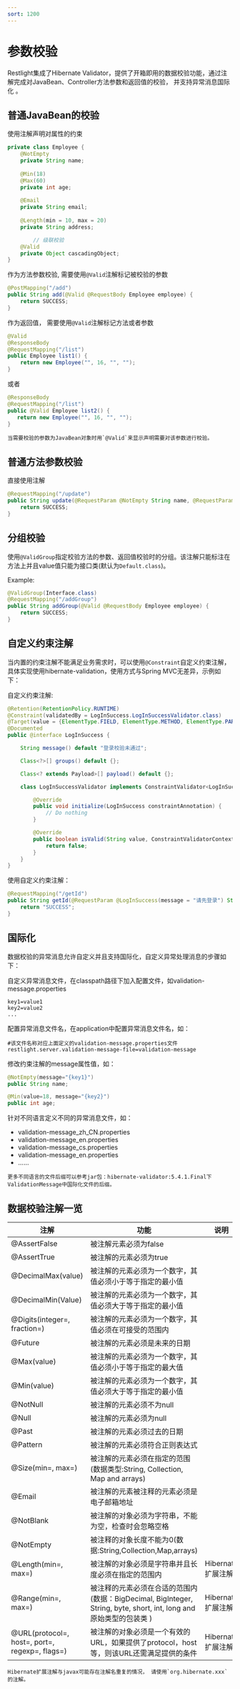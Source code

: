 ```yaml
---
sort: 1200
---
```


# 参数校验

Restlight集成了Hibernate Validator，提供了开箱即用的数据校验功能，通过注解完成对JavaBean、Controller方法参数和返回值的校验， 并支持异常消息国际化 。

## 普通JavaBean的校验

使用注解声明对属性的约束

```java
private class Employee {
	@NotEmpty
	private String name;
	
	@Min(18)
	@Max(60)
	private int age;
	
	@Email
	private String email;
	
	@Length(min = 10, max = 20)
	private String address;

        // 级联校验
	@Valid
	private Object cascadingObject;
}
```

作为方法参数校验, 需要使用`@Valid`注解标记被校验的参数

```java
@PostMapping("/add")
public String add(@Valid @RequestBody Employee employee) {
    return SUCCESS;
}
```

作为返回值， 需要使用`@Valid`注解标记方法或者参数

```java
@Valid
@ResponseBody
@RequestMapping("/list")
public Employee list1() {
    return new Employee("", 16, "", "");
}
```

或者

```java
@ResponseBody
@RequestMapping("/list")
public @Valid Employee list2() {
   return new Employee("", 16, "", "");
}
```

```note
当需要校验的参数为JavaBean对象时用`@Valid`来显示声明需要对该参数进行校验。
```

## 普通方法参数校验

直接使用注解

```java
@RequestMapping("/update")
public String update(@RequestParam @NotEmpty String name, @RequestParam @Length(min = 10, max = 20) String newAddress) {
    return SUCCESS;
}
```

## 分组校验

使用`@ValidGroup`指定校验方法的参数、返回值校验时的分组。该注解只能标注在方法上并且value值只能为接口类(默认为`Default.class`)。

Example:

```java
@ValidGroup(Interface.class)
@RequestMapping("/addGroup")
public String addGroup(@Valid @RequestBody Employee employee) {
    return SUCCESS;
}
```


## 自定义约束注解

当内置的约束注解不能满足业务需求时，可以使用`@Constraint`自定义约束注解，具体实现使用hibernate-validation，使用方式与Spring MVC无差异，示例如下：

自定义约束注解:

```java
@Retention(RetentionPolicy.RUNTIME)
@Constraint(validatedBy = LogInSuccess.LogInSuccessValidator.class)
@Target(value = {ElementType.FIELD, ElementType.METHOD, ElementType.PARAMETER})
@Documented
public @interface LogInSuccess {

    String message() default "登录校验未通过";

    Class<?>[] groups() default {};

    Class<? extends Payload>[] payload() default {};

    class LogInSuccessValidator implements ConstraintValidator<LogInSuccess, String> {

        @Override
        public void initialize(LogInSuccess constraintAnnotation) {
            // Do nothing
        }

        @Override
        public boolean isValid(String value, ConstraintValidatorContext context) {
            return false;
        }
    }
}
```

使用自定义约束注解：
```java
@RequestMapping("/getId")
public String getId(@RequestParam @LogInSuccess(message = "请先登录") String userName) {
    return "SUCCESS";
}
```

## 国际化


数据校验的异常消息允许自定义并且支持国际化，自定义异常处理消息的步骤如下：

自定义异常消息文件，在classpath路径下加入配置文件，如validation-message.properties

```properties
key1=value1
key2=value2
...
```
配置异常消息文件名，在application中配置异常消息文件名，如：

```properties
#该文件名称对应上面定义的validation-message.properties文件
restlight.server.validation-message-file=validation-message		
```

修改约束注解的message属性值，如：

```java
@NotEmpty(message="{key1}")
public String name;

@Min(value=18, message="{key2}")
public int age;
```
针对不同语言定义不同的异常消息文件，如：

- validation-message_zh_CN.properties
- validation-message_en.properties
- validation-message_cs.properties
- validation-message_en.properties
- ......



```tip
更多不同语言的文件后缀可以参考jar包：hibernate-validator:5.4.1.Final下ValidationMessage中国际化文件的后缀。
```



## 数据校验注解一览

| 注解                                          | 功能                                                         | 说明              |
| --------------------------------------------- | ------------------------------------------------------------ | ----------------- |
| @AssertFalse                                  | 被注解元素必须为false                                        |                   |
| @AssertTrue                                   | 被注解的元素必须为true                                       |                   |
| @DecimalMax(value)                            | 被注解的元素必须为一个数字，其值必须小于等于指定的最小值     |                   |
| @DecimalMin(Value)                            | 被注解的元素必须为一个数字，其值必须大于等于指定的最小值     |                   |
| @Digits(integer=, fraction=)                  | 被注解的元素必须为一个数字，其值必须在可接受的范围内         |                   |
| @Future                                       | 被注解的元素必须是未来的日期                                 |                   |
| @Max(value)                                   | 被注解的元素必须为一个数字，其值必须小于等于指定的最大值     |                   |
| @Min(value)                                   | 被注解的元素必须为一个数字，其值必须大于等于指定的最小值     |                   |
| @NotNull                                      | 被注解的元素必须不为null                                     |                   |
| @Null                                         | 被注解的元素必须为null                                       |                   |
| @Past                                         | 被注解的元素必须过去的日期                                   |                   |
| @Pattern                                      | 被注解的元素必须符合正则表达式                               |                   |
| @Size(min=, max=)                             | 被注解的元素必须在指定的范围(数据类型:String, Collection, Map and arrays) |                   |
| @Email                                        | 被注解的元素被注释的元素必须是电子邮箱地址                   |         |
| @NotBlank                                     | 被注解的对象必须为字符串，不能为空，检查时会忽略空格         |  |
| @NotEmpty                                     | 被注释的对象长度不能为0(数据:String,Collection,Map,arrays)   |  |
| @Length(min=, max=)                           | 被注解的对象必须是字符串并且长度必须在指定的范围内           | Hibernate扩展注解 |
| @Range(min=, max=)                            | 被注释的元素必须在合适的范围内 (数据：BigDecimal, BigInteger, String, byte, short, int, long and 原始类型的包装类 ) | Hibernate扩展注解 |
| @URL(protocol=, host=, port=, regexp=, flags=) | 被注解的对象必须是一个有效的URL，如果提供了protocol，host等，则该URL还需满足提供的条件 | Hibernate扩展注解 |

```tip
Hibernate扩展注解与javax可能存在注解名重复的情况， 请使用`org.hibernate.xxx`的注解。 
```